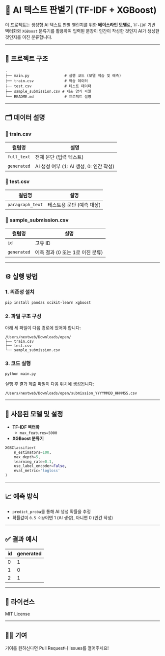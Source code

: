 # 🤖 AI 텍스트 판별기 (TF-IDF + XGBoost)

이 프로젝트는 생성형 AI 텍스트 판별 챌린지를 위한 **베이스라인 모델**로, `TF-IDF` 기반 벡터화와 `XGBoost` 분류기를 활용하여 입력된 문장이 인간이 작성한 것인지 AI가 생성한 것인지를 이진 분류합니다.

---

## 📁 프로젝트 구조

```
.
├── main.py                # 실행 코드 (모델 학습 및 예측)
├── train.csv              # 학습 데이터
├── test.csv               # 테스트 데이터
├── sample_submission.csv # 제출 양식 파일
└── README.md              # 프로젝트 설명
```

---

## 🗂️ 데이터 설명

### 🔹 train.csv
| 컬럼명       | 설명                                   |
|--------------|----------------------------------------|
| `full_text`  | 전체 문단 (입력 텍스트)                |
| `generated`  | AI 생성 여부 (1: AI 생성, 0: 인간 작성) |

### 🔹 test.csv
| 컬럼명         | 설명                            |
|----------------|---------------------------------|
| `paragraph_text` | 테스트용 문단 (예측 대상)         |

### 🔹 sample_submission.csv
| 컬럼명       | 설명                            |
|--------------|---------------------------------|
| `id`         | 고유 ID                         |
| `generated`  | 예측 결과 (0 또는 1로 이진 분류) |

---

## ⚙️ 실행 방법

### 1. 의존성 설치

```bash
pip install pandas scikit-learn xgboost
```

### 2. 파일 구조 구성

아래 세 파일이 다음 경로에 있어야 합니다:

```
/Users/nextweb/Downloads/open/
├── train.csv
├── test.csv
└── sample_submission.csv
```

### 3. 코드 실행

```bash
python main.py
```

실행 후 결과 제출 파일이 다음 위치에 생성됩니다:

```
/Users/nextweb/Downloads/open/submission_YYYYMMDD_HHMMSS.csv
```

---

## 🧠 사용된 모델 및 설정

- **TF-IDF 벡터화**
  - `max_features=5000`
- **XGBoost 분류기**
```python
XGBClassifier(
    n_estimators=100,
    max_depth=5,
    learning_rate=0.1,
    use_label_encoder=False,
    eval_metric='logloss'
)
```

---

## 📈 예측 방식

- `predict_proba`를 통해 AI 생성 확률을 추정
- 확률값이 `0.5 이상`이면 1 (AI 생성), 아니면 0 (인간 작성)

---

## ✅ 결과 예시

| id  | generated |
|-----|-----------|
| 0   | 1         |
| 1   | 0         |
| 2   | 1         |

---

## 📄 라이선스

MIT License

---

## 🙋‍♀️ 기여

기여를 원하신다면 Pull Request나 Issues를 열어주세요!

